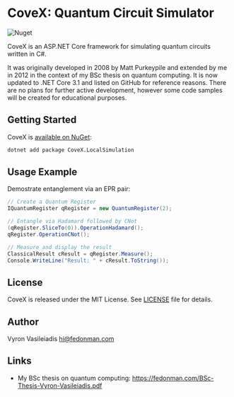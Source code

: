 # CoveX: Quantum Circuit Simulator

![Nuget](https://img.shields.io/nuget/v/CoveX.LocalSimulation)

CoveX is an ASP.NET Core framework for simulating quantum circuits written in C#.

It was originally developed in 2008 by Matt Purkeypile and extended by me in 2012 in the context of my BSc thesis on quantum computing. It is now updated to .NET Core 3.1 and listed on GitHub for reference reasons. There are no plans for further active development, however some code samples will be created for educational purposes.

## Getting Started

CoveX is [available on NuGet](https://www.nuget.org/packages/CoveX.LocalSimulation/):

```bash
dotnet add package CoveX.LocalSimulation
```

## Usage Example

Demostrate entanglement via an EPR pair:

```csharp
// Create a Quantum Register
IQuantumRegister qRegister = new QuantumRegister(2);

// Entangle via Hadamard followed by CNot
(qRegister.SliceTo(0)).OperationHadamard();
qRegister.OperationCNot();

// Measure and display the result
ClassicalResult cResult = qRegister.Measure();
Console.WriteLine("Result: " + cResult.ToString());
```

## License

CoveX is released under the MIT License. See [LICENSE][1] file for details.

## Author

Vyron Vasileiadis <hi@fedonman.com>

## Links

- My BSc thesis on quantum computing: <https://fedonman.com/BSc-Thesis-Vyron-Vasileiadis.pdf>

[1]: https://github.com/fedonman/covex-quantum-circuit-simulator/blob/main/LICENSE

